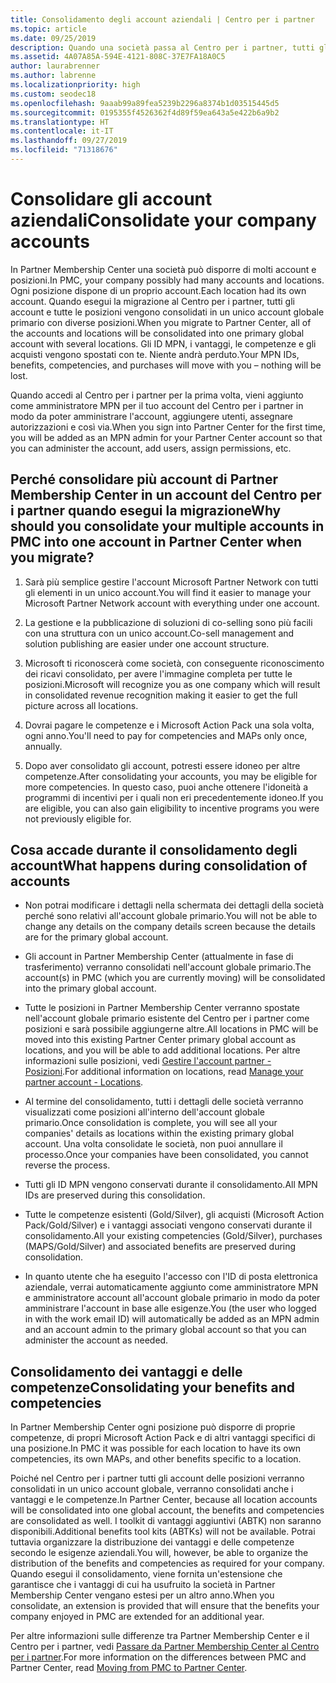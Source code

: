 ```yaml
---
title: Consolidamento degli account aziendali | Centro per i partner
ms.topic: article
ms.date: 09/25/2019
description: Quando una società passa al Centro per i partner, tutti gli account vengono consolidati in un unico account
ms.assetid: 4A07A85A-594E-4121-808C-37E7FA18A0C5
author: laurabrenner
ms.author: labrenne
ms.localizationpriority: high
ms.custom: seodec18
ms.openlocfilehash: 9aaab99a89fea5239b2296a8374b1d03515445d5
ms.sourcegitcommit: 0195355f4526362f4d89f59ea643a5e422b6a9b2
ms.translationtype: HT
ms.contentlocale: it-IT
ms.lasthandoff: 09/27/2019
ms.locfileid: "71318676"
---
```

# <a name="consolidate-your-company-accounts"></a><span data-ttu-id="e85a7-103">Consolidare gli account aziendali</span><span class="sxs-lookup"><span data-stu-id="e85a7-103">Consolidate your company accounts</span></span>

<span data-ttu-id="e85a7-104">In Partner Membership Center una società può disporre di molti account e posizioni.</span><span class="sxs-lookup"><span data-stu-id="e85a7-104">In PMC, your company possibly had many accounts and locations.</span></span> <span data-ttu-id="e85a7-105">Ogni posizione dispone di un proprio account.</span><span class="sxs-lookup"><span data-stu-id="e85a7-105">Each location had its own account.</span></span> <span data-ttu-id="e85a7-106">Quando esegui la migrazione al Centro per i partner, tutti gli account e tutte le posizioni vengono consolidati in un unico account globale primario con diverse posizioni.</span><span class="sxs-lookup"><span data-stu-id="e85a7-106">When you migrate to Partner Center, all of the accounts and locations will be consolidated into one primary global account with several locations.</span></span> <span data-ttu-id="e85a7-107">Gli ID MPN, i vantaggi, le competenze e gli acquisti vengono spostati con te. Niente andrà perduto.</span><span class="sxs-lookup"><span data-stu-id="e85a7-107">Your MPN IDs, benefits, competencies, and purchases will move with you – nothing will be lost.</span></span> 

<span data-ttu-id="e85a7-108">Quando accedi al Centro per i partner per la prima volta, vieni aggiunto come amministratore MPN per il tuo account del Centro per i partner in modo da poter amministrare l'account, aggiungere utenti, assegnare autorizzazioni e così via.</span><span class="sxs-lookup"><span data-stu-id="e85a7-108">When you sign into Partner Center for the first time, you will be added as an MPN admin for your Partner Center account so that you can administer the account, add users, assign permissions, etc.</span></span> 

## <a name="why-should-you-consolidate-your-multiple-accounts-in-pmc-into-one-account-in-partner-center-when-you-migrate"></a><span data-ttu-id="e85a7-109">Perché consolidare più account di Partner Membership Center in un account del Centro per i partner quando esegui la migrazione</span><span class="sxs-lookup"><span data-stu-id="e85a7-109">Why should you consolidate your multiple accounts in PMC into one account in Partner Center when you migrate?</span></span>

1. <span data-ttu-id="e85a7-110">Sarà più semplice gestire l'account Microsoft Partner Network con tutti gli elementi in un unico account.</span><span class="sxs-lookup"><span data-stu-id="e85a7-110">You will find it easier to manage your Microsoft Partner Network account with everything under one account.</span></span>

2. <span data-ttu-id="e85a7-111">La gestione e la pubblicazione di soluzioni di co-selling sono più facili con una struttura con un unico account.</span><span class="sxs-lookup"><span data-stu-id="e85a7-111">Co-sell management and solution publishing are easier under one account structure.</span></span>

3. <span data-ttu-id="e85a7-112">Microsoft ti riconoscerà come società, con conseguente riconoscimento dei ricavi consolidato, per avere l'immagine completa per tutte le posizioni.</span><span class="sxs-lookup"><span data-stu-id="e85a7-112">Microsoft will recognize you as one company which will result in consolidated revenue recognition making it easier to get the full picture across all locations.</span></span>  

4. <span data-ttu-id="e85a7-113">Dovrai pagare le competenze e i Microsoft Action Pack una sola volta, ogni anno.</span><span class="sxs-lookup"><span data-stu-id="e85a7-113">You'll need to pay for competencies and MAPs only once, annually.</span></span>

5. <span data-ttu-id="e85a7-114">Dopo aver consolidato gli account, potresti essere idoneo per altre competenze.</span><span class="sxs-lookup"><span data-stu-id="e85a7-114">After consolidating your accounts, you may be eligible for more competencies.</span></span> <span data-ttu-id="e85a7-115">In questo caso, puoi anche ottenere l'idoneità a programmi di incentivi per i quali non eri precedentemente idoneo.</span><span class="sxs-lookup"><span data-stu-id="e85a7-115">If you are eligible, you can also gain eligibility to incentive programs you were not previously eligible for.</span></span>


## <a name="what-happens-during-consolidation-of-accounts"></a><span data-ttu-id="e85a7-116">Cosa accade durante il consolidamento degli account</span><span class="sxs-lookup"><span data-stu-id="e85a7-116">What happens during consolidation of accounts</span></span>

- <span data-ttu-id="e85a7-117">Non potrai modificare i dettagli nella schermata dei dettagli della società perché sono relativi all'account globale primario.</span><span class="sxs-lookup"><span data-stu-id="e85a7-117">You will not be able to change any details on the company details screen because the details are for the primary global account.</span></span> 

- <span data-ttu-id="e85a7-118">Gli account in Partner Membership Center (attualmente in fase di trasferimento) verranno consolidati nell'account globale primario.</span><span class="sxs-lookup"><span data-stu-id="e85a7-118">The account(s) in PMC (which you are currently moving) will be consolidated into the primary global account.</span></span> 

- <span data-ttu-id="e85a7-119">Tutte le posizioni in Partner Membership Center verranno spostate nell'account globale primario esistente del Centro per i partner come posizioni e sarà possibile aggiungerne altre.</span><span class="sxs-lookup"><span data-stu-id="e85a7-119">All locations in PMC will be moved into this existing Partner Center primary global account as locations, and you will be able to add additional locations.</span></span> <span data-ttu-id="e85a7-120">Per altre informazioni sulle posizioni, vedi [Gestire l'account partner - Posizioni](manage-locations.md).</span><span class="sxs-lookup"><span data-stu-id="e85a7-120">For additional information on locations, read  [Manage your partner account - Locations](manage-locations.md).</span></span>

- <span data-ttu-id="e85a7-121">Al termine del consolidamento, tutti i dettagli delle società verranno visualizzati come posizioni all'interno dell'account globale primario.</span><span class="sxs-lookup"><span data-stu-id="e85a7-121">Once consolidation is complete, you will see all your companies' details as locations within the existing primary global account.</span></span> <span data-ttu-id="e85a7-122">Una volta consolidate le società, non puoi annullare il processo.</span><span class="sxs-lookup"><span data-stu-id="e85a7-122">Once your companies have been consolidated, you cannot reverse the process.</span></span>

- <span data-ttu-id="e85a7-123">Tutti gli ID MPN vengono conservati durante il consolidamento.</span><span class="sxs-lookup"><span data-stu-id="e85a7-123">All MPN IDs are preserved during this consolidation.</span></span>

- <span data-ttu-id="e85a7-124">Tutte le competenze esistenti (Gold/Silver), gli acquisti (Microsoft Action Pack/Gold/Silver) e i vantaggi associati vengono conservati durante il consolidamento.</span><span class="sxs-lookup"><span data-stu-id="e85a7-124">All your existing competencies (Gold/Silver), purchases (MAPS/Gold/Silver) and associated benefits are preserved during consolidation.</span></span>

- <span data-ttu-id="e85a7-125">In quanto utente che ha eseguito l'accesso con l'ID di posta elettronica aziendale, verrai automaticamente aggiunto come amministratore MPN e amministratore account all'account globale primario in modo da poter amministrare l'account in base alle esigenze.</span><span class="sxs-lookup"><span data-stu-id="e85a7-125">You (the user who logged in with the work email ID) will automatically be added as an MPN admin and an account admin to the primary global account so that you can administer the account as needed.</span></span> 


## <a name="consolidating-your-benefits-and-competencies"></a><span data-ttu-id="e85a7-126">Consolidamento dei vantaggi e delle competenze</span><span class="sxs-lookup"><span data-stu-id="e85a7-126">Consolidating your benefits and competencies</span></span>

<span data-ttu-id="e85a7-127">In Partner Membership Center ogni posizione può disporre di proprie competenze, di propri Microsoft Action Pack e di altri vantaggi specifici di una posizione.</span><span class="sxs-lookup"><span data-stu-id="e85a7-127">In PMC it was possible for each location to have its own competencies, its own MAPs, and other benefits specific to a location.</span></span>

<span data-ttu-id="e85a7-128">Poiché nel Centro per i partner tutti gli account delle posizioni verranno consolidati in un unico account globale, verranno consolidati anche i vantaggi e le competenze.</span><span class="sxs-lookup"><span data-stu-id="e85a7-128">In Partner Center, because all location accounts will be consolidated into one global account, the benefits and competencies are consolidated as well.</span></span> <span data-ttu-id="e85a7-129">I toolkit di vantaggi aggiuntivi (ABTK) non saranno disponibili.</span><span class="sxs-lookup"><span data-stu-id="e85a7-129">Additional benefits tool kits (ABTKs) will not be available.</span></span> <span data-ttu-id="e85a7-130">Potrai tuttavia organizzare la distribuzione dei vantaggi e delle competenze secondo le esigenze aziendali.</span><span class="sxs-lookup"><span data-stu-id="e85a7-130">You will, however, be able to organize the distribution of the benefits and competencies as required for your company.</span></span> <span data-ttu-id="e85a7-131">Quando esegui il consolidamento, viene fornita un'estensione che garantisce che i vantaggi di cui ha usufruito la società in Partner Membership Center vengano estesi per un altro anno.</span><span class="sxs-lookup"><span data-stu-id="e85a7-131">When you consolidate, an extension is provided that will ensure that the benefits your company enjoyed in PMC are extended for an additional year.</span></span>

<span data-ttu-id="e85a7-132">Per altre informazioni sulle differenze tra Partner Membership Center e il Centro per i partner, vedi [Passare da Partner Membership Center al Centro per i partner](guide-to-migration.md).</span><span class="sxs-lookup"><span data-stu-id="e85a7-132">For more information on the differences between PMC and Partner Center, read [Moving from PMC to Partner Center](guide-to-migration.md).</span></span>

